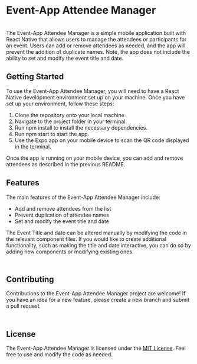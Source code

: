 <h1>Event-App Attendee Manager</h1>
<p><br /> The Event-App Attendee Manager is a simple mobile application built with React Native that allows users to manage the attendees or participants for an event. Users can add or remove attendees as needed, and the app will prevent the addition of duplicate names. Note, the app&nbsp;does not include the ability to set and modify the event title and date. </p>
<h2>Getting Started</h2>
<p>To use the Event-App Attendee Manager, you will need to have a React Native development environment set up on your machine. Once you have set up your environment, follow these steps:</p>
<ol>
<li>Clone the repository onto your local machine.</li>
<li>Navigate to the project folder in your terminal.</li>
<li>Run npm install to install the necessary dependencies.</li>
<li>Run npm start to start the app.</li>
<li>Use the Expo app on your mobile device to scan the QR code displayed in the terminal.</li>
</ol>
<p>Once the app is running on your mobile device, you can add and remove attendees as described in the previous README. </p>
<h2>Features</h2>
<p>The main features of the Event-App Attendee Manager include:</p>
<ul>
<li>Add and remove attendees from the list</li>
<li>Prevent duplication of attendee names</li>
<li>Set and modify the event title and date</li>
</ul>
<p>The Event Title and date can be altered manually by modifying the code in the relevant component files. If you would like to create additional functionality, such as making the title and date interactive, you can do so by adding new components or modifying existing ones.</p>
<h2><br /> Contributing</h2>
<p>Contributions to the Event-App Attendee Manager project are welcome! If you have an idea for a new feature, please create a new branch and submit a pull request.</p>
<h2><br /> License</h2>
<p>The Event-App Attendee Manager is licensed under the <a href="https://opensource.org/license/mit/">MIT License</a>. Feel free to use and modify the code as needed.</p>

